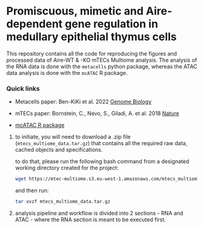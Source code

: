 # Promiscuous, mimetic and Aire-dependent gene regulation in medullary epithelial thymus cells
This repository contains all the code for reproducing the figures and processed data of Aire-WT & -KO mTECs Multiome analysis. 
The analysis of the RNA data is done with the `metacells` python package, whereas the ATAC data analysis is done with the `mcATAC` R package.

### Quick links

- Metacells paper: Ben-KiKi et al. 2022 [Genome Biology](https://doi.org/10.1186/s13059-022-02667-1)

- mTECs paper: Bornstein, C., Nevo, S., Giladi, A. et al. 2018 [Nature](https://doi.org/10.1038/s41586-018-0346-1)

- [mcATAC R package](https://github.com/tanaylab/mcATAC) 
 
1. to initiate, you will need to download a .zip file (`mtecs_multiome_data.tar.gz`) that contains all the required raw data, cached objects and specifications.

   to do that, please run the following bash command from a designated working directory created for the project:
   ``` bash
   wget https://mtec-multiome.s3.eu-west-1.amazonaws.com/mtecs_multiome_data.tar.gz
   ```
   
   and then run:
   ``` bash
   tar xvzf mtecs_multiome_data.tar.gz
   ```

2. analysis pipeline and workflow is divided into 2 sections - RNA and ATAC - where the RNA section is meant to be executed first.
